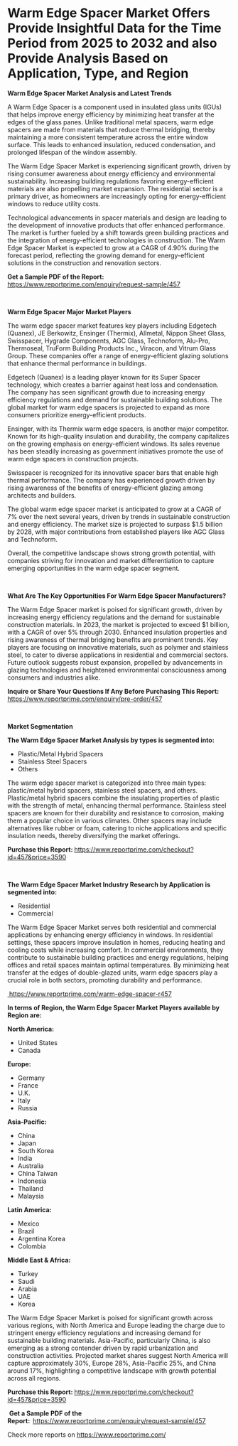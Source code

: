 <p><h1>Warm Edge Spacer Market Offers Provide Insightful Data for the Time Period from 2025 to 2032 and also Provide Analysis Based on Application, Type, and Region</h1></p><p><strong>Warm Edge Spacer Market Analysis and Latest Trends</strong></p>
<p><p>A Warm Edge Spacer is a component used in insulated glass units (IGUs) that helps improve energy efficiency by minimizing heat transfer at the edges of the glass panes. Unlike traditional metal spacers, warm edge spacers are made from materials that reduce thermal bridging, thereby maintaining a more consistent temperature across the entire window surface. This leads to enhanced insulation, reduced condensation, and prolonged lifespan of the window assembly.</p><p>The Warm Edge Spacer Market is experiencing significant growth, driven by rising consumer awareness about energy efficiency and environmental sustainability. Increasing building regulations favoring energy-efficient materials are also propelling market expansion. The residential sector is a primary driver, as homeowners are increasingly opting for energy-efficient windows to reduce utility costs.</p><p>Technological advancements in spacer materials and design are leading to the development of innovative products that offer enhanced performance. The market is further fueled by a shift towards green building practices and the integration of energy-efficient technologies in construction. The Warm Edge Spacer Market is expected to grow at a CAGR of 4.90% during the forecast period, reflecting the growing demand for energy-efficient solutions in the construction and renovation sectors.</p></p>
<p><strong>Get a Sample PDF of the Report:&nbsp;</strong> <a href="https://www.reportprime.com/enquiry/request-sample/457?utm_campaign=2534&utm_medium=2&utm_source=Github&utm_content=ia&utm_term=18032025&utm_id=warm-edge-spacer">https://www.reportprime.com/enquiry/request-sample/457</a></p>
<p>&nbsp;</p>
<p><strong>Warm Edge Spacer Major Market Players</strong></p>
<p><p>The warm edge spacer market features key players including Edgetech (Quanex), JE Berkowitz, Ensinger (Thermix), Allmetal, Nippon Sheet Glass, Swisspacer, Hygrade Components, AGC Glass, Technoform, Alu-Pro, Thermoseal, TruForm Building Products Inc., Viracon, and Vitrum Glass Group. These companies offer a range of energy-efficient glazing solutions that enhance thermal performance in buildings.</p><p>Edgetech (Quanex) is a leading player known for its Super Spacer technology, which creates a barrier against heat loss and condensation. The company has seen significant growth due to increasing energy efficiency regulations and demand for sustainable building solutions. The global market for warm edge spacers is projected to expand as more consumers prioritize energy-efficient products.</p><p>Ensinger, with its Thermix warm edge spacers, is another major competitor. Known for its high-quality insulation and durability, the company capitalizes on the growing emphasis on energy-efficient windows. Its sales revenue has been steadily increasing as government initiatives promote the use of warm edge spacers in construction projects.</p><p>Swisspacer is recognized for its innovative spacer bars that enable high thermal performance. The company has experienced growth driven by rising awareness of the benefits of energy-efficient glazing among architects and builders.</p><p>The global warm edge spacer market is anticipated to grow at a CAGR of 7% over the next several years, driven by trends in sustainable construction and energy efficiency. The market size is projected to surpass $1.5 billion by 2028, with major contributions from established players like AGC Glass and Technoform.</p><p>Overall, the competitive landscape shows strong growth potential, with companies striving for innovation and market differentiation to capture emerging opportunities in the warm edge spacer segment.</p></p>
<p>&nbsp;</p>
<p><strong>What Are The Key Opportunities For Warm Edge Spacer Manufacturers?</strong></p>
<p><p>The Warm Edge Spacer market is poised for significant growth, driven by increasing energy efficiency regulations and the demand for sustainable construction materials. In 2023, the market is projected to exceed $1 billion, with a CAGR of over 5% through 2030. Enhanced insulation properties and rising awareness of thermal bridging benefits are prominent trends. Key players are focusing on innovative materials, such as polymer and stainless steel, to cater to diverse applications in residential and commercial sectors. Future outlook suggests robust expansion, propelled by advancements in glazing technologies and heightened environmental consciousness among consumers and industries alike.</p></p>
<p><strong>Inquire or Share Your Questions If Any Before Purchasing This Report:</strong> <a href="https://www.reportprime.com/enquiry/pre-order/457?utm_campaign=2534&utm_medium=2&utm_source=Github&utm_content=ia&utm_term=18032025&utm_id=warm-edge-spacer">https://www.reportprime.com/enquiry/pre-order/457</a></p>
<p>&nbsp;</p>
<p><strong>Market Segmentation</strong></p>
<p><strong>The Warm Edge Spacer Market Analysis by types is segmented into:</strong></p>
<p><ul><li>Plastic/Metal Hybrid Spacers</li><li>Stainless Steel Spacers</li><li>Others</li></ul></p>
<p><p>The warm edge spacer market is categorized into three main types: plastic/metal hybrid spacers, stainless steel spacers, and others. Plastic/metal hybrid spacers combine the insulating properties of plastic with the strength of metal, enhancing thermal performance. Stainless steel spacers are known for their durability and resistance to corrosion, making them a popular choice in various climates. Other spacers may include alternatives like rubber or foam, catering to niche applications and specific insulation needs, thereby diversifying the market offerings.</p></p>
<p><strong>Purchase this Report:&nbsp;</strong><a href="https://www.reportprime.com/checkout?id=457&price=3590&utm_campaign=2534&utm_medium=2&utm_source=Github&utm_content=ia&utm_term=18032025&utm_id=warm-edge-spacer">https://www.reportprime.com/checkout?id=457&price=3590</a></p>
<p>&nbsp;</p>
<p><strong>The Warm Edge Spacer Market Industry Research by Application is segmented into:</strong></p>
<p><ul><li>Residential</li><li>Commercial</li></ul></p>
<p><p>The Warm Edge Spacer Market serves both residential and commercial applications by enhancing energy efficiency in windows. In residential settings, these spacers improve insulation in homes, reducing heating and cooling costs while increasing comfort. In commercial environments, they contribute to sustainable building practices and energy regulations, helping offices and retail spaces maintain optimal temperatures. By minimizing heat transfer at the edges of double-glazed units, warm edge spacers play a crucial role in both sectors, promoting durability and performance.</p></p>
<p><a href="https://www.reportprime.com/warm-edge-spacer-r457?utm_campaign=2534&utm_medium=2&utm_source=Github&utm_content=ia&utm_term=18032025&utm_id=warm-edge-spacer">&nbsp;https://www.reportprime.com/warm-edge-spacer-r457</a></p>
<p><strong>In terms of Region, the Warm Edge Spacer Market Players available by Region are:</strong></p>
<p>
    <p> <strong> North America: </strong>
        <ul>
            <li>United States</li>
            <li>Canada</li>
        </ul>
        </p> 
    <p> <strong> Europe: </strong>
        <ul>
            <li>Germany</li>
            <li>France</li>
            <li>U.K.</li>
            <li>Italy</li>
            <li>Russia</li>
        </ul>
        </p> 
    <p> <strong> Asia-Pacific: </strong>
        <ul>
            <li>China</li>
            <li>Japan</li>
            <li>South Korea</li>
            <li>India</li>
            <li>Australia</li>
            <li>China Taiwan</li>
            <li>Indonesia</li>
            <li>Thailand</li>
            <li>Malaysia</li>
        </ul>
        </p> 
    <p> <strong> Latin America: </strong>
        <ul>
            <li>Mexico</li>
            <li>Brazil</li>
            <li>Argentina Korea</li>
            <li>Colombia</li>
        </ul>
        </p> 
    <p> <strong> Middle East & Africa: </strong>
        <ul>
            <li>Turkey</li>
            <li>Saudi</li>
            <li>Arabia</li>
            <li>UAE</li>
            <li>Korea</li>
        </ul>
    </p>
    </p>
<p><p>The Warm Edge Spacer Market is poised for significant growth across various regions, with North America and Europe leading the charge due to stringent energy efficiency regulations and increasing demand for sustainable building materials. Asia-Pacific, particularly China, is also emerging as a strong contender driven by rapid urbanization and construction activities. Projected market shares suggest North America will capture approximately 30%, Europe 28%, Asia-Pacific 25%, and China around 17%, highlighting a competitive landscape with growth potential across all regions.</p></p>
<p><strong>Purchase this Report: </strong><a href="https://www.reportprime.com/checkout?id=457&price=3590&utm_campaign=2534&utm_medium=2&utm_source=Github&utm_content=ia&utm_term=18032025&utm_id=warm-edge-spacer">https://www.reportprime.com/checkout?id=457&price=3590</a></p>
<p>&nbsp;<strong>Get a Sample PDF of the Report:&nbsp;&nbsp;</strong><a href="https://www.reportprime.com/enquiry/request-sample/457?utm_campaign=2534&utm_medium=2&utm_source=Github&utm_content=ia&utm_term=18032025&utm_id=warm-edge-spacer">https://www.reportprime.com/enquiry/request-sample/457</a></p>
<p><strong></strong></p>
<p>Check more reports on <a href="https://www.reportprime.com/?utm_campaign=2534&utm_medium=2&utm_source=Github&utm_content=ia&utm_term=18032025&utm_id=warm-edge-spacer">https://www.reportprime.com/</a></p>